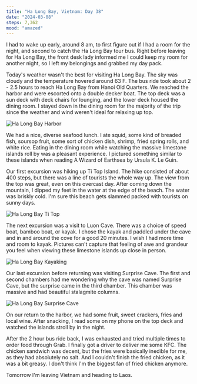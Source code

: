 ```yaml
---
title: "Ha Long Bay, Vietnam: Day 38"
date: "2024-03-08"
steps: 7,362
mood: "amazed"
---
```


I had to wake up early, around 8 am, to first figure out if I had a room for the night, and second to catch the Ha Long Bay tour bus. Right before leaving for Ha Long Bay, the front desk lady informed me I could keep my room for another night, so I left my belongings and grabbed my day pack.

Today's weather wasn't the best for visiting Ha Long Bay. The sky was cloudy and the temperature hovered around 63 F. The bus ride took about 2 - 2.5 hours to reach Ha Long Bay from Hanoi Old Quarters. We reached the harbor and were escorted onto a double decker boat. The top deck was a sun deck with deck chairs for lounging, and the lower deck housed the dining room. I stayed down in the dining room for the majority of the trip since the weather and wind weren't ideal for relaxing up top.

![Ha Long Bay Harbor](/images/ha-long-bay-harbor.jpeg)

We had a nice, diverse seafood lunch. I ate squid, some kind of breaded fish, soursop fruit, some sort of chicken dish, shrimp, fried spring rolls, and white rice. Eating in the dining room while watching the massive limestone islands roll by was a pleasant experience. I pictured something similar to these islands when reading A Wizard of Earthsea by Ursula K. Le Guin.

Our first excursion was hiking up Ti Top Island. The hike consisted of about 400 steps, but there was a line of tourists the whole way up. The view from the top was great, even on this overcast day. After coming down the mountain, I dipped my feet in the water at the edge of the beach. The water was briskly cold. I'm sure this beach gets slammed packed with tourists on sunny days.

![Ha Long Bay Ti Top](/images/ha-long-bay-titop.jpeg)

The next excursion was a visit to Luon Cave. There was a choice of speed boat, bamboo boat, or kayak. I chose the kayak and paddled under the cave and in and around the cove for a good 20 minutes. I wish I had more time and room to kayak. Pictures can't capture that feeling of awe and grandeur you feel when viewing these limestone islands up close in person.

![Ha Long Bay Kayaking](/images/ha-long-bay-kayak.jpeg)

Our last excursion before returning was visiting Surprise Cave. The first and second chambers had me wondering why the cave was named Surprise Cave, but the surprise came in the third chamber. This chamber was massive and had beautiful stalagmite columns.

![Ha Long Bay Surprise Cave](/images/surprise-cave.jpeg)

On our return to the harbor, we had some fruit, sweet crackers, fries and local wine. After snacking, I read some on my phone on the top deck and watched the islands stroll by in the night.

After the 2 hour bus ride back, I was exhausted and tried multiple times to order food through Grab. I finally got a driver to deliver me some KFC. The chicken sandwich was decent, but the fries were basically inedible for me, as they had absolutely no salt. And I couldn't finish the fried chicken, as it was a bit greasy. I don't think I'm the biggest fan of fried chicken anymore.

Tomorrow I'm leaving Vietnam and heading to Laos.
